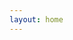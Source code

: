 ```yaml
---
layout: home
---
```


<script setup>
import { useData } from "vitepress";
import SiteHome from "vitepress-sls-blog-tmpl/SiteHome.vue";
import { PROPS } from "../.vitepress/props.js";

const { theme, localeIndex } = useData();

const hero = {
  name: "Движение Антифеминизм",
  text: "Мы боремся за истинное гендерное равноправие",
  tagline: "Чтобы мужчины имели не меньше прав чем женщины нужно устранить источник неравноправия - феминизм",
  image: {
    src: theme.value.mainHeroImg,
    alt: "Antifem logo",
  },
// actions: [
// {
// theme: "brand",
// text: `📃 О проекте`,
// link: `/${localeIndex.value}/doc/about`,
// },
// {
// theme: "alt",
// text: `🗞️ Новости, статьи, события`,
// link: `${PROPS.blogUrl}/${localeIndex.value}/recent/1`,
// },
// {
// theme: "alt",
// text: `📢 Мы в соц сетях`,
// link: `/${localeIndex.value}/${theme.value.linksUrl}`,
// },
// ],
}
const features = [
// {
// icon: "🤝",
// title: "Антифем это равноправие",
// details: "За что выступает движение антифеминизм",
// linkText: "Читать о",
// link: "/ru/doc/what-the-antifeminism-movement-stands-for",
// },
// {
// icon: "📖",
// title: "Правда о современном феминизме",
// details: "описание",
// linkText: "Читать о",
// link: "/ru/doc/the-truth-about-modern-feminism",
// },
// {
// icon: "⚔️",
// title: "Как победить феминизм",
// details: "описание",
// linkText: "Читать о",
// link: "/ru/doc/how-to-defeat-feminism",
// },
]
</script>

<SiteHome :hero="hero" :features="features">
</SiteHome>
